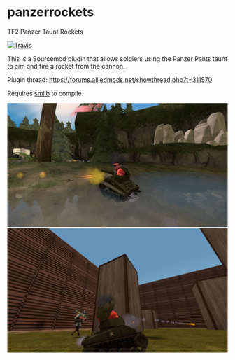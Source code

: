 # panzerrockets
TF2 Panzer Taunt Rockets

[![Travis](https://img.shields.io/travis/geominorai/panzerrockets.svg?style=flat-square)](https://travis-ci.org/geominorai/panzerrockets)

This is a Sourcemod plugin that allows soldiers using the Panzer Pants taunt to aim and fire a rocket from the cannon.

Plugin thread: https://forums.alliedmods.net/showthread.php?t=311570

Requires [smlib](https://github.com/bcserv/smlib/) to compile.

![Screenshot 1](./screenshots/01.jpg) ![Screenshot 2](./screenshots/02.jpg)
